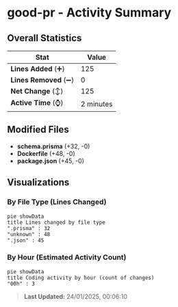 # good-pr - Activity Summary 

## Overall Statistics

| Stat                   | Value                                                             |
| ---------------------- | ----------------------------------------------------------------- |
| **Lines Added** (➕)   | 125                                          |
| **Lines Removed** (➖) | 0                                        |
| **Net Change** (↕)    | 125                |
| **Active Time** (⌚)   | 2 minutes |


## Modified Files
- **schema.prisma** (+32, -0)
- **Dockerfile** (+48, -0)
- **package.json** (+45, -0)

## Visualizations

### By File Type (Lines Changed)

```mermaid
pie showData
title Lines changed by file type
".prisma" : 32
"unknown" : 48
".json" : 45
```

### By Hour (Estimated Activity Count)

```mermaid
pie showData
title Coding activity by hour (count of changes)
"00h" : 3
```


> **Last Updated:** 24/01/2025, 00:06:10